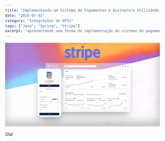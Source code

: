 ```yaml
---
title: "Implementando um Sistema de Pagamentos e Assinatura Utilizando Stripe" 
date: "2025-07-02" 
category: "Integrações de APIs" 
tags: ["Java", "Spring", "Stripe"] 
excerpt: "apresentando uma forma de implementação do sistema de pagamento e assinatura utilziando a API do Stripe com Java" 
---
```


<picture>
    <img alt="home page spider" src="../assets/IMG-A01-STRIPELOGO.png">
</picture>

Ola! 
